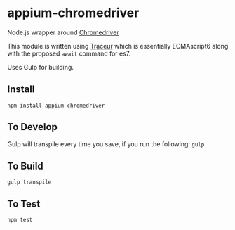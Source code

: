 appium-chromedriver
===================

Node.js wrapper around [Chromedriver](https://sites.google.com/a/chromium.org/chromedriver/)

This module is written using [Traceur](https://code.google.com/p/traceur-compiler/wiki/GettingStarted) which is essentially ECMAscript6 along with the proposed `await` command for es7.

Uses Gulp for building.

Install
-------
`npm install appium-chromedriver`

To Develop
----------
Gulp will transpile every time you save, if you run the following:
`gulp`

To Build
--------
`gulp transpile`

To Test
-------
`npm test`
